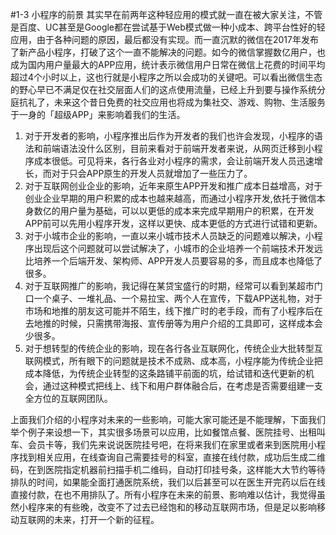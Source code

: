 #1-3 小程序的前景
其实早在前两年这种轻应用的模式就一直在被大家关注，不管是百度、UC甚至是Google都在尝试基于Web模式做一种小成本、跨平台性好的轻应用，由于各种问题的原因，最后都没有实现。而一直沉默的微信在2017年发布了新产品小程序，打破了这个一直不能解决的问题。如今的微信掌握数亿用户，也成为国内用户量最大的APP应用，统计表示微信用户日常在微信上花费的时间平均超过4个小时以上，这也行就是小程序之所以会成功的关键吧。可以看出微信生态的野心早已不满足仅在社交层面人们的这点使用流量，已经上升到要与操作系统分庭抗礼了，未来这个昔日免费的社交应用也将成为集社交、游戏、购物、生活服务于一身的「超级APP」来影响着我们的生活。

1. 对于开发者的影响，小程序推出后作为开发者的我们也许会发现，小程序的语法和前端语法没什么区别，目前来看对于前端开发者来说，从网页迁移到小程序成本很低。可见将来，各行各业对小程序的需求，会让前端开发人员迅速增长，而对于只会APP原生的开发人员就增加了一些压力了。
2. 对于互联网创业企业的影响，近年来原生APP开发和推广成本日益增高，对于创业企业早期的用户积累的成本也越来越高，而通过小程序开发,依托于微信本身数亿的用户量为基础，可以以更低的成本来完成早期用户的积累，在开发APP前可以先用小程序开发，这样以更快、成本更低的方式进行试错和更新。
3. 对于小城市企业的影响，一直以来小城市技术人员缺乏的问题难以解决，小程序出现后这个问题就可以尝试解决了，小城市的企业培养一个前端技术开发远比培养一个后端开发、架构师、APP开发人员要容易的多，而且成本也降低了很多。
4. 对于互联网推广的影响，我记得在某贷宝盛行的时期，经常可以看到某超市门口一个桌子、一堆礼品、一个易拉宝、两个人在宣传，下载APP送礼物，对于市场和地推的朋友这可能并不陌生，线下推广时的老手段，而有了小程序后在去地推的时候，只需携带海报、宣传册等为用户介绍的工具即可，这样成本会少很多。
5. 对于想转型的传统企业的影响，现在各行各业互联网化，传统企业大批转型互联网模式，所有眼下的问题就是技术不成熟、成本高，小程序能为传统企业把成本降低，为传统企业转型的这条路铺平前面的坑，给试错和迭代更新的机会，通过这种模式把线上、线下和用户群体融合后，在考虑是否需要组建一支全方位的互联网团队。

上面我们介绍的小程序对未来的一些影响，可能大家可能还是不能理解，下面我们举个例子来设想一下，其实很多场景可以应用，比如餐馆点餐、医院挂号、出租叫车、会员卡等，我们先来说说医院挂号吧，在将来我们在家里或者来到医院用小程序找到相关应用，在线查询自己需要挂号的科室，直接在线付款，成功后生成二维码，在到医院指定机器前扫描手机二维码，自动打印挂号条，这样能大大节约等待排队的时间，如果能全面打通医院系统，我们以后甚至可以在医生开完药以后在线直接付款，在也不用排队了。所有小程序在未来的前景、影响难以估计，我觉得虽然小程序来的有些晚，改变不了过去已经饱和的移动互联网市场，但是足以影响移动互联网的未来，打开一个新的征程。